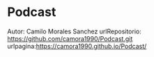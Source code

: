 # Podcast
Autor: Camilo Morales Sanchez
urlRepositorio: https://github.com/camora1990/Podcast.git
urlpagina:https://camora1990.github.io/Podcast/